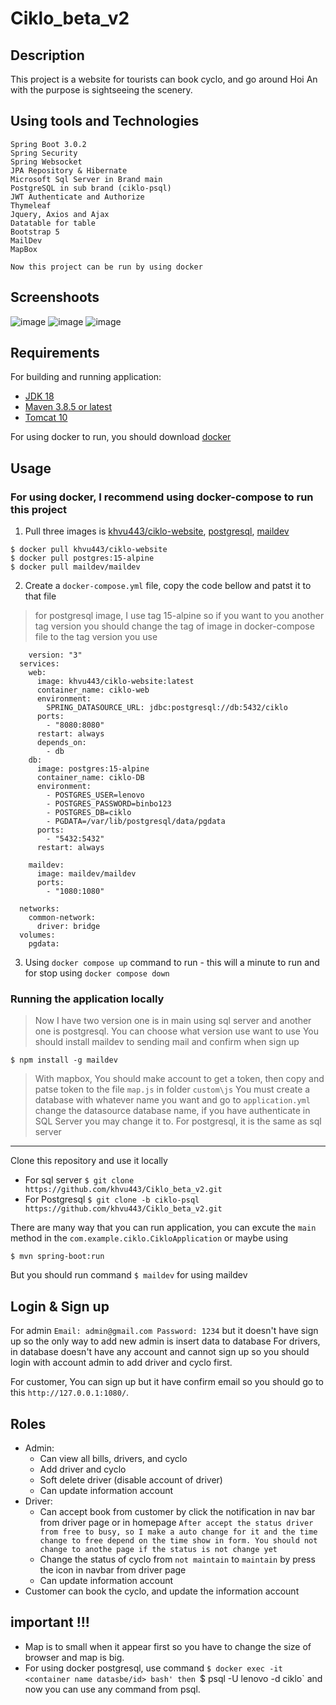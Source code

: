 # Ciklo_beta_v2

## Description
This project is a website for tourists can book cyclo, and go around Hoi An with the purpose is sightseeing the scenery.

## Using tools and Technologies
```
Spring Boot 3.0.2
Spring Security
Spring Websocket
JPA Repository & Hibernate
Microsoft Sql Server in Brand main
PostgreSQL in sub brand (ciklo-psql)
JWT Authenticate and Authorize
Thymeleaf
Jquery, Axios and Ajax
Datatable for table
Bootstrap 5
MailDev
MapBox
```
 ```Now this project can be run by using docker ```

## Screenshoots
![image](https://user-images.githubusercontent.com/83583888/225262037-7f5838b4-0b73-4f57-abfe-53ead584474e.png)
![image](https://user-images.githubusercontent.com/83583888/225262173-114b117e-83a5-4881-a73f-c8741a20e358.png)
![image](https://user-images.githubusercontent.com/83583888/225261704-349ab443-5620-4904-9aed-7d6e9a7a4619.png)

## Requirements
For building and running application:
- [JDK 18](https://www.oracle.com/java/technologies/javase/jdk18-archive-downloads.html)
- [Maven 3.8.5 or latest](https://maven.apache.org/install.html)
- [Tomcat 10](https://tomcat.apache.org/download-10.cgi)

For using docker to run, you should download [docker](https://www.docker.com/)

## Usage
### For using docker, I recommend using docker-compose to run this project
  1. Pull three images is [khvu443/ciklo-website](https://hub.docker.com/r/khvu443/ciklo-website), [postgresql](https://hub.docker.com/_/postgres), [maildev](https://hub.docker.com/r/maildev/maildev)
  ```
  $ docker pull khvu443/ciklo-website
  $ docker pull postgres:15-alpine
  $ docker pull maildev/maildev
  ```
  2. Create a `docker-compose.yml` file, copy the code bellow and patst it to that file
  > for postgresql image, I use tag 15-alpine so if you want to you another tag version you should change the tag of image in docker-compose file to the tag version you use
  ```
      version: "3"
    services:
      web:
        image: khvu443/ciklo-website:latest
        container_name: ciklo-web
        environment:
          SPRING_DATASOURCE_URL: jdbc:postgresql://db:5432/ciklo
        ports:
          - "8080:8080"
        restart: always
        depends_on:
          - db
      db:
        image: postgres:15-alpine
        container_name: ciklo-DB
        environment:
          - POSTGRES_USER=lenovo
          - POSTGRES_PASSWORD=binbo123
          - POSTGRES_DB=ciklo
          - PGDATA=/var/lib/postgresql/data/pgdata
        ports:
          - "5432:5432"
        restart: always

      maildev:
        image: maildev/maildev
        ports:
          - "1080:1080"

    networks:
      common-network:
        driver: bridge
    volumes:
      pgdata:
  ```
  3. Using `docker compose up` command to run - this will a minute to run and for stop using `docker compose down`
  
  
  
### Running the application locally
> Now I have two version one is in main using sql server and another one is postgresql. You can choose what version use want to use
> You should install maildev to sending mail and confirm when sign up
  ```
  $ npm install -g maildev
  ```
> With mapbox, You should make account to get a token, then copy and patse token to the file `map.js` in folder `custom\js`
> You must create a database with whatever name you want and go to `application.yml` change the datasource database name, if you have authenticate in SQL Server you may change it to. For postgresql, it is the same as sql server
-----
  Clone this repository and use it locally
   - For sql server   `$ git clone https://github.com/khvu443/Ciklo_beta_v2.git`
   - For Postgresql `$ git clone -b ciklo-psql https://github.com/khvu443/Ciklo_beta_v2.git`
  
  There are many way that you can run application, you can excute the `main` method in the `com.example.ciklo.CikloApplication` or maybe using
  ```
  $ mvn spring-boot:run
  ```
  But you should run command `$ maildev` for using maildev
 
## Login & Sign up
For admin `Email: admin@gmail.com Password: 1234` but it doesn't have sign up so the only way to add new admin is insert data to database
For drivers, in database doesn't have any account and cannot sign up so you should login with account admin to add driver and cyclo first.

For customer, You can sign up but it have confirm email so you should go to this `http://127.0.0.1:1080/`. 

## Roles
- Admin:
  - Can view all bills, drivers, and cyclo
  - Add driver and cyclo
  - Soft delete driver (disable account of driver)
  - Can update information account
- Driver: 
  - Can accept book from customer by click the notification in nav bar from driver page or in homepage 
  `After accept the status driver from free to busy, so I make a auto change for it and the time change to free depend on the time show in form. You should not change to anothe page if the status is not change yet`
  - Change the status of cyclo from `not maintain` to `maintain` by press the icon in navbar from driver page
  - Can update information account
- Customer can book the cyclo, and update the information account

## important !!!
- Map is to small when it appear first so you have to change the size of browser and map is big.
- For using docker postgresql, use command `$ docker exec -it <container name datasbe/id> bash' then `$ psql -U lenovo -d ciklo` and now you can use any command from psql.
